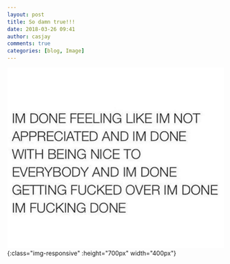 ```yaml
---
layout: post
title: So damn true!!!
date: 2018-03-26 09:41
author: casjay
comments: true
categories: [blog, Image]
---
```


![Image](https://raw.githubusercontent.com/malaks-us/jason/master/wp-content/uploads/2018/03/29498100_1906934056004276_7269913983662020498_n.png){:class="img-responsive" :height="700px" width="400px"}  

